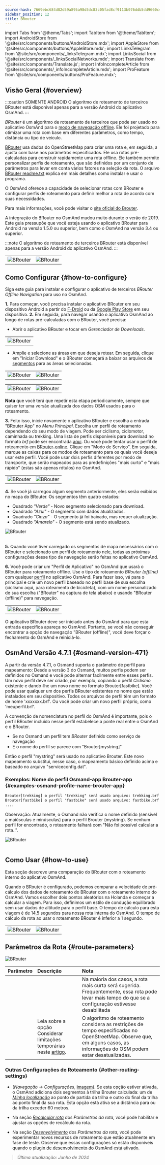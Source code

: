 ```yaml
---
source-hash: 7669ebc684d82d59a895a98d5dc83c05fad8cf9113b076ddb5dd9660c461ce5e
sidebar_position: 12
title: BRouter
---
```

import Tabs from '@theme/Tabs';
import TabItem from '@theme/TabItem';
import AndroidStore from '@site/src/components/buttons/AndroidStore.mdx';
import AppleStore from '@site/src/components/buttons/AppleStore.mdx';
import LinksTelegram from '@site/src/components/_linksTelegram.mdx';
import LinksSocial from '@site/src/components/_linksSocialNetworks.mdx';
import Translate from '@site/src/components/Translate.js';
import InfoIncompleteArticle from '@site/src/components/_infoIncompleteArticle.mdx';
import ProFeature from '@site/src/components/buttons/ProFeature.mdx';

## Visão Geral {#overview}

:::caution SOMENTE ANDROID
O algoritmo de roteamento de terceiros BRouter está disponível apenas para a versão Android do aplicativo OsmAnd.
:::

*BRouter* é um algoritmo de roteamento de terceiros que pode ser usado no aplicativo OsmAnd para o [modo de navegação offline](../guidance/navigation-settings.md#navigation-type). Ele foi projetado para otimizar uma rota com base em diferentes parâmetros, como tempo, distância ou tipo de veículo.

[BRouter](http://brouter.de/) usa dados do OpenStreetMap para criar uma rota e, em seguida, a ajusta com base nos parâmetros especificados. Ele usa rotas pré-calculadas para construir rapidamente uma rota offline. Ele também permite personalizar perfis de roteamento, que são definidos por um conjunto de parâmetros para levar em conta vários fatores na seleção da rota. O arquivo [BRouter readme.txt](http://brouter.de/brouter/readme.txt) explica em mais detalhes como instalar e usar o programa.

O OsmAnd oferece a capacidade de selecionar rotas com BRouter e configurar perfis de roteamento para definir melhor a rota de acordo com suas necessidades.

Para mais informações, você pode visitar o [site oficial do Brouter](http://www.brouter.de/brouter/algorithm.html).

A integração do BRouter no OsmAnd mudou muito durante o verão de 2019. Este guia pressupõe que você esteja usando o aplicativo BRouter para Android na versão 1.5.0 ou superior, bem como o OsmAnd na versão 3.4 ou superior.

:::note
O algoritmo de roteamento de terceiros BRouter está disponível apenas para a versão Android do aplicativo OsmAnd.
:::

<table class="blogimage">
    <tr>
        <td><img src={require('@site/static/img/navigation/third/BRouter_overview.png').default} alt="BRouter"/></td>
        <td><img src={require('@site/static/img/navigation/third/BRouter_overview2.png').default} alt="BRouter"/></td>
    </tr>
</table>

## Como Configurar {#how-to-configure}

Siga este guia para instalar e configurar o aplicativo de terceiros *BRouter Offline Navigation* para uso no OsmAnd.

**1.** Para começar, você precisa instalar o aplicativo BRouter em seu dispositivo Android a partir do [F-Droid](https://f-droid.org/packages/btools.routingapp) ou da [Google Play Store](https://play.google.com/store/apps/details?id=btools.routingapp) em seu dispositivo.
**2.** Em seguida, para navegar usando o aplicativo OsmAnd ao longo de rotas pré-calculadas com o BRouter, você precisa:

  - Abrir o aplicativo BRouter e tocar em *Gerenciador de Downloads*.

<table class="blogimage">
    <tr>
        <td><img src={require('@site/static/img/navigation/third/prof19.png').default} alt="BRouter"/></td>
    </tr>
</table>

  - Amplie e selecione as áreas em que deseja rotear. Em seguida, clique em "Iniciar Download" e o BRouter começará a baixar os arquivos de [segmentos](http://brouter.de/brouter/segments4/) para as áreas selecionadas.

<table class="blogimage">
    <tr>
        <td><img src={require('@site/static/img/navigation/third/brouter-start-1.png').default} alt="BRouter"/></td>
        <td><img src={require('@site/static/img/navigation/third/brouter-start.png').default} alt="BRouter"/></td>
    </tr>
</table>

<table class="blogimage">
    <tr>
        <td><img src={require('@site/static/img/navigation/third/brouter-downl.png').default} alt="BRouter"/></td>
        <td><img src={require('@site/static/img/navigation/third/brouter-update.png').default} alt="BRouter"/></td>
    </tr>
</table>

**Nota** que você terá que repetir esta etapa periodicamente, sempre que quiser ter uma versão atualizada dos dados OSM usados para o roteamento.

**3.** Feito isso, inicie novamente o aplicativo BRouter e escolha a entrada "BRouter App" no *Menu Principal*. Escolha um perfil de roteamento dependendo do seu modo de viagem. Pode ser ciclismo, ciclomotor, caminhada ou trekking. Uma lista de perfis disponíveis para download no formato *brf* pode ser encontrada [aqui](http://brouter.de/brouter/profiles2/). Ou você pode tentar usar o perfil de roteamento em [BRouter-online](http://brouter.de/brouter-web/).
Clique em "Modo de Serviço". Em seguida, marque as caixas para os modos de roteamento para os quais você deseja usar este perfil. Você pode usar dois perfis diferentes por modo de transporte, que serão mapeados para as predefinições "mais curto" e "mais rápido" (estas são apenas rótulos) no OsmAnd.

<table class="blogimage">
    <tr>
        <td><img src={require('@site/static/img/navigation/third/prof18.png').default} alt="BRouter"/></td>
        <td><img src={require('@site/static/img/navigation/third/prof18a.png').default} alt="BRouter"/></td>
    </tr>
</table>

**4.** Se você já carregou algum segmento anteriormente, eles serão exibidos no mapa do BRouter. Os segmentos têm quatro estados:

- Quadrado *"Verde"* - Novo segmento selecionado para download.
- Quadrado *"Azul"* - O segmento com dados atualizados.
- Quadrado *"Cinza"* - O segmento já foi baixado, mas requer atualização.
- Quadrado *"Amarelo"* - O segmento está sendo atualizado.

<table class="blogimage">
    <tr>
    <img src={require('@site/static/img/navigation/third/brouter-downl2.png').default} alt="BRouter"/>
    </tr>
</table>

**5.** Quando você tiver carregado os segmentos de mapa necessários com o BRouter e selecionado um perfil de roteamento nele, todas as próximas configurações desse tipo de navegação serão feitas no aplicativo OsmAnd.

**6.** Você pode criar um "Perfil de Aplicativo" no OsmAnd que usará o BRouter para roteamento offline.
Use o tipo de roteamento *BRouter (offline)* com qualquer [perfil](../../personal/profiles.md) no aplicativo OsmAnd. Para fazer isso, vá para o *<Translate android="true" ids="shared_string_menu,configure_profile,navigation_profile,nav_type_hint,shared_string_offline,shared_string_external,routing_profile_broutrer"/>* principal e crie um novo perfil baseado no perfil base de sua escolha (ciclismo aqui, para roteamento de bicicleta), com um nome personalizado de sua escolha ("BRouter" na captura de tela abaixo) e usando "BRouter (offline)" para navegação.

<table class="blogimage">
    <tr>
        <td><img src={require('@site/static/img/navigation/third/brouter-2.png').default} alt="BRouter"/></td>
        <td><img src={require('@site/static/img/navigation/third/brouter-3.png').default} alt="BRouter"/></td>
    </tr>
</table>

O aplicativo BRouter deve ser iniciado antes do OsmAnd para que esta entrada específica apareça no OsmAnd. Portanto, se você não conseguir encontrar a opção de navegação "BRouter (offline)", você deve forçar o fechamento do OsmAnd e reiniciá-lo.

## OsmAnd Versão 4.7.1 {#osmand-version-471}

A partir da versão 4.7.1, o Osmand suporta o parâmetro de perfil para mapeamento: Desde a versão 3 do Osmand, muitos perfis podem ser definidos no Osmand e você pode alternar facilmente entre esses perfis. Um novo perfil deve ser criado, por exemplo, copiando o perfil *Ciclismo* existente e dando-lhe um novo nome no formato Brouter[fastbike]. Você pode usar qualquer um dos perfis BRouter existentes no nome que estão instalados em seu dispositivo. Todos os arquivos de perfil têm um formato de nome 'xxxxxxx.brf'. Ou você pode criar um novo perfil próprio, como 'meuperfil.brf'.

A convenção de nomenclatura no perfil do OsmAnd é importante, pois o perfil BRouter incluído nesse perfil estabelece a ponte real entre o OsmAnd e o BRouter.

- Se no Osmand um perfil tem *BRouter* definido como serviço de navegação
- E o nome do perfil se parece com "Brouter[mystring]"

Então o perfil "mystring" será usado no aplicativo Brouter. Este novo mapeamento substitui, nesse caso, o mapeamento básico definido acima e baseado no arquivo "serviceconfig.dat".

### Exemplos: Nome do perfil Osmand-app Brouter-app {#examples-osmand-profile-name-brouter-app}

```xml
Brouter[trekking] o perfil "trekking" será usado arquivo: trekking.brf
Brouter[fastbike] o perfil "fastbike" será usado arquivo: fastbike.brf
....
```

Observação:
Atualmente, o Osmand não verifica o nome definido (sensível a maiúsculas e minúsculas) para o perfil Brouter (mystring).
Se nenhum perfil for encontrado, o roteamento falhará com "Não foi possível calcular a rota..".

<table class="blogimage">
    <tr>
    <img src={require('@site/static/img/navigation/third/brouter_profile.png').default} alt="BRouter"/>
    </tr>
</table>

## Como Usar {#how-to-use}

Esta seção descreve uma comparação do BRouter com o roteamento interno do aplicativo OsmAnd.

Quando o BRouter é configurado, podemos comparar a velocidade de pré-cálculo dos dados de roteamento do BRouter com o roteamento interno do OsmAnd. Vamos escolher dois pontos aleatórios na Holanda e começar a calcular a viagem. Para isso, definimos um estilo de condução equilibrado sem usar dados de altitude para o perfil base. O tempo de cálculo para esta viagem é de 14,5 segundos para nossa rota interna do OsmAnd. O tempo de cálculo da rota ao usar o roteamento BRouter é inferior a 1 segundo.

<table class="blogimage">
    <tr>
        <td><img src={require('@site/static/img/navigation/third/prof21.jpg').default} alt="BRouter"/></td>
        <td><img src={require('@site/static/img/navigation/third/prof21a.jpg').default} alt="BRouter"/></td>
    </tr>
</table>

## Parâmetros da Rota {#route-parameters}

*<Translate android="true" ids="shared_string_menu,shared_string_navigation,shared_string_settings,routing_settings_2,route_parameters"/>*

![BRouter](@site/static/img/navigation/routing/BRouter_route_param.png)

| Parâmetro | Descrição | Nota |
|:------------|:---------------|:---------------|
| *<Translate android="true" ids="fast_route_mode"/>* | <Translate android="true" ids="routing_attr_short_way_description"/> <Translate android="true" ids="fast_route_mode_descr"/> | Na maioria dos casos, a rota mais curta será sugerida. Frequentemente, essa rota pode levar mais tempo do que se a configuração estivesse desabilitada |
| *<Translate android="true" ids="temporary_conditional_routing"/>* | Leia sobre a opção Considerar limitações temporárias neste [artigo](../routing/osmand-routing.md#consider-temporary-limitations). | O algoritmo de roteamento considera as restrições de tempo especificadas no OpenStreetMap. Observe que, em alguns casos, as informações do OSM podem estar desatualizadas. |

### Outras Configurações de Roteamento {#other-routing-settings}

- ***<Translate android="true" ids="calculate_osmand_route_without_internet"/>*** (*Navegação → Configurações*, [imagem](../routing/online-routing.md#online-routing-setting)). Se esta opção estiver ativada, o OsmAnd adiciona dois segmentos à trilha Brouter calculada: um de *[Minha localização](../../map/interact-with-map.md#my-location-and-zoom)* ao ponto de partida da trilha e outro do final da trilha ao ponto final da sua rota. Esta opção está ativa se a distância para ou da trilha exceder 60 metros.

- Na seção [*Recalcular rota*](../../navigation/guidance/navigation-settings.md#recalculate-route) dos *Parâmetros da rota*, você pode habilitar e ajustar as opções de recálculo da rota.

- Na seção [*Desenvolvimento*](../guidance/navigation-settings.md#development-settings) dos *Parâmetros da rota*, você pode experimentar novos recursos de roteamento que estão atualmente em fase de teste. Observe que essas configurações só estão disponíveis quando o [plugin de desenvolvimento do OsmAnd](../../plugins/development.md) está ativado.

> *Última atualização: Junho de 2024*